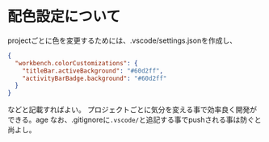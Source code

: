# 配色設定について

projectごとに色を変更するためには、.vscode/settings.jsonを作成し、

```json
{
  "workbench.colorCustomizations": {
    "titleBar.activeBackground": "#60d2ff",
    "activityBarBadge.background": "#60d2ff"
  }
}
```

などと記載すればよい。
プロジェクトごとに気分を変える事で効率良く開発ができる。age
なお、.gitignoreに`.vscode/`と追記する事でpushされる事は防ぐと尚よし。
